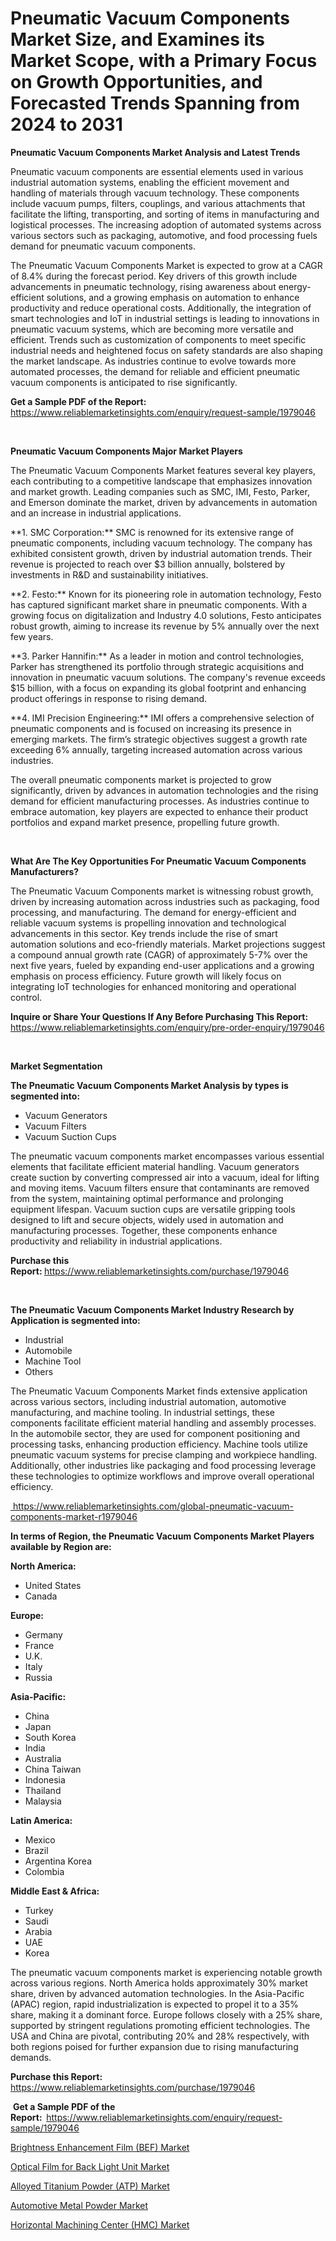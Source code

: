 <p><h1>Pneumatic Vacuum Components Market Size, and Examines its Market Scope, with a Primary Focus on Growth Opportunities, and Forecasted Trends Spanning from 2024 to 2031</h1></p><p><strong>Pneumatic Vacuum Components Market Analysis and Latest Trends</strong></p>
<p><p>Pneumatic vacuum components are essential elements used in various industrial automation systems, enabling the efficient movement and handling of materials through vacuum technology. These components include vacuum pumps, filters, couplings, and various attachments that facilitate the lifting, transporting, and sorting of items in manufacturing and logistical processes. The increasing adoption of automated systems across various sectors such as packaging, automotive, and food processing fuels demand for pneumatic vacuum components.</p><p>The Pneumatic Vacuum Components Market is expected to grow at a CAGR of 8.4% during the forecast period. Key drivers of this growth include advancements in pneumatic technology, rising awareness about energy-efficient solutions, and a growing emphasis on automation to enhance productivity and reduce operational costs. Additionally, the integration of smart technologies and IoT in industrial settings is leading to innovations in pneumatic vacuum systems, which are becoming more versatile and efficient. Trends such as customization of components to meet specific industrial needs and heightened focus on safety standards are also shaping the market landscape. As industries continue to evolve towards more automated processes, the demand for reliable and efficient pneumatic vacuum components is anticipated to rise significantly.</p></p>
<p><strong>Get a Sample PDF of the Report:&nbsp;</strong> <a href="https://www.reliablemarketinsights.com/enquiry/request-sample/1979046?utm_campaign=1772&utm_medium=2&utm_source=Github&utm_content=ia&utm_term=25102024&utm_id=pneumatic-vacuum-components">https://www.reliablemarketinsights.com/enquiry/request-sample/1979046</a></p>
<p>&nbsp;</p>
<p><strong>Pneumatic Vacuum Components Major Market Players</strong></p>
<p><p>The Pneumatic Vacuum Components Market features several key players, each contributing to a competitive landscape that emphasizes innovation and market growth. Leading companies such as SMC, IMI, Festo, Parker, and Emerson dominate the market, driven by advancements in automation and an increase in industrial applications.</p><p>**1. SMC Corporation:** SMC is renowned for its extensive range of pneumatic components, including vacuum technology. The company has exhibited consistent growth, driven by industrial automation trends. Their revenue is projected to reach over $3 billion annually, bolstered by investments in R&D and sustainability initiatives.</p><p>**2. Festo:** Known for its pioneering role in automation technology, Festo has captured significant market share in pneumatic components. With a growing focus on digitalization and Industry 4.0 solutions, Festo anticipates robust growth, aiming to increase its revenue by 5% annually over the next few years.</p><p>**3. Parker Hannifin:** As a leader in motion and control technologies, Parker has strengthened its portfolio through strategic acquisitions and innovation in pneumatic vacuum solutions. The company's revenue exceeds $15 billion, with a focus on expanding its global footprint and enhancing product offerings in response to rising demand.</p><p>**4. IMI Precision Engineering:** IMI offers a comprehensive selection of pneumatic components and is focused on increasing its presence in emerging markets. The firm’s strategic objectives suggest a growth rate exceeding 6% annually, targeting increased automation across various industries.</p><p>The overall pneumatic components market is projected to grow significantly, driven by advances in automation technologies and the rising demand for efficient manufacturing processes. As industries continue to embrace automation, key players are expected to enhance their product portfolios and expand market presence, propelling future growth.</p></p>
<p>&nbsp;</p>
<p><strong>What Are The Key Opportunities For Pneumatic Vacuum Components Manufacturers?</strong></p>
<p><p>The Pneumatic Vacuum Components market is witnessing robust growth, driven by increasing automation across industries such as packaging, food processing, and manufacturing. The demand for energy-efficient and reliable vacuum systems is propelling innovation and technological advancements in this sector. Key trends include the rise of smart automation solutions and eco-friendly materials. Market projections suggest a compound annual growth rate (CAGR) of approximately 5-7% over the next five years, fueled by expanding end-user applications and a growing emphasis on process efficiency. Future growth will likely focus on integrating IoT technologies for enhanced monitoring and operational control.</p></p>
<p><strong>Inquire or Share Your Questions If Any Before Purchasing This Report:</strong> <a href="https://www.reliablemarketinsights.com/enquiry/pre-order-enquiry/1979046?utm_campaign=1772&utm_medium=2&utm_source=Github&utm_content=ia&utm_term=25102024&utm_id=pneumatic-vacuum-components">https://www.reliablemarketinsights.com/enquiry/pre-order-enquiry/1979046</a></p>
<p>&nbsp;</p>
<p><strong>Market Segmentation</strong></p>
<p><strong>The Pneumatic Vacuum Components Market Analysis by types is segmented into:</strong></p>
<p><ul><li>Vacuum Generators</li><li>Vacuum Filters</li><li>Vacuum Suction Cups</li></ul></p>
<p><p>The pneumatic vacuum components market encompasses various essential elements that facilitate efficient material handling. Vacuum generators create suction by converting compressed air into a vacuum, ideal for lifting and moving items. Vacuum filters ensure that contaminants are removed from the system, maintaining optimal performance and prolonging equipment lifespan. Vacuum suction cups are versatile gripping tools designed to lift and secure objects, widely used in automation and manufacturing processes. Together, these components enhance productivity and reliability in industrial applications.</p></p>
<p><strong>Purchase this Report:&nbsp;</strong><a href="https://www.reliablemarketinsights.com/purchase/1979046?utm_campaign=1772&utm_medium=2&utm_source=Github&utm_content=ia&utm_term=25102024&utm_id=pneumatic-vacuum-components">https://www.reliablemarketinsights.com/purchase/1979046</a></p>
<p>&nbsp;</p>
<p><strong>The Pneumatic Vacuum Components Market Industry Research by Application is segmented into:</strong></p>
<p><ul><li>Industrial</li><li>Automobile</li><li>Machine Tool</li><li>Others</li></ul></p>
<p><p>The Pneumatic Vacuum Components Market finds extensive application across various sectors, including industrial automation, automotive manufacturing, and machine tooling. In industrial settings, these components facilitate efficient material handling and assembly processes. In the automobile sector, they are used for component positioning and processing tasks, enhancing production efficiency. Machine tools utilize pneumatic vacuum systems for precise clamping and workpiece handling. Additionally, other industries like packaging and food processing leverage these technologies to optimize workflows and improve overall operational efficiency.</p></p>
<p><a href="https://www.reliablemarketinsights.com/global-pneumatic-vacuum-components-market-r1979046?utm_campaign=1772&utm_medium=2&utm_source=Github&utm_content=ia&utm_term=25102024&utm_id=pneumatic-vacuum-components">&nbsp;https://www.reliablemarketinsights.com/global-pneumatic-vacuum-components-market-r1979046</a></p>
<p><strong>In terms of Region, the Pneumatic Vacuum Components Market Players available by Region are:</strong></p>
<p>
    <p> <strong> North America: </strong>
        <ul>
            <li>United States</li>
            <li>Canada</li>
        </ul>
        </p> 
    <p> <strong> Europe: </strong>
        <ul>
            <li>Germany</li>
            <li>France</li>
            <li>U.K.</li>
            <li>Italy</li>
            <li>Russia</li>
        </ul>
        </p> 
    <p> <strong> Asia-Pacific: </strong>
        <ul>
            <li>China</li>
            <li>Japan</li>
            <li>South Korea</li>
            <li>India</li>
            <li>Australia</li>
            <li>China Taiwan</li>
            <li>Indonesia</li>
            <li>Thailand</li>
            <li>Malaysia</li>
        </ul>
        </p> 
    <p> <strong> Latin America: </strong>
        <ul>
            <li>Mexico</li>
            <li>Brazil</li>
            <li>Argentina Korea</li>
            <li>Colombia</li>
        </ul>
        </p> 
    <p> <strong> Middle East & Africa: </strong>
        <ul>
            <li>Turkey</li>
            <li>Saudi</li>
            <li>Arabia</li>
            <li>UAE</li>
            <li>Korea</li>
        </ul>
    </p>
    </p>
<p><p>The pneumatic vacuum components market is experiencing notable growth across various regions. North America holds approximately 30% market share, driven by advanced automation technologies. In the Asia-Pacific (APAC) region, rapid industrialization is expected to propel it to a 35% share, making it a dominant force. Europe follows closely with a 25% share, supported by stringent regulations promoting efficient technologies. The USA and China are pivotal, contributing 20% and 28% respectively, with both regions poised for further expansion due to rising manufacturing demands.</p></p>
<p><strong>Purchase this Report: </strong><a href="https://www.reliablemarketinsights.com/purchase/1979046?utm_campaign=1772&utm_medium=2&utm_source=Github&utm_content=ia&utm_term=25102024&utm_id=pneumatic-vacuum-components">https://www.reliablemarketinsights.com/purchase/1979046</a></p>
<p>&nbsp;<strong>Get a Sample PDF of the Report:&nbsp;&nbsp;</strong><a href="https://www.reliablemarketinsights.com/enquiry/request-sample/1979046?utm_campaign=1772&utm_medium=2&utm_source=Github&utm_content=ia&utm_term=25102024&utm_id=pneumatic-vacuum-components">https://www.reliablemarketinsights.com/enquiry/request-sample/1979046</a></p>
<p><strong></strong></p>
<p><p><a href="https://www.linkedin.com/pulse/consumer-behavior-shifts-brightness-enhancement-film-bef-market-dcwdc?utm_campaign=1772&utm_medium=2&utm_source=Github&utm_content=ia&utm_term=25102024&utm_id=pneumatic-vacuum-components">Brightness Enhancement Film (BEF) Market</a></p><p><a href="https://www.linkedin.com/pulse/optical-film-back-light-unit-market-essentials-key-players-o5alc?utm_campaign=1772&utm_medium=2&utm_source=Github&utm_content=ia&utm_term=25102024&utm_id=pneumatic-vacuum-components">Optical Film for Back Light Unit Market</a></p><p><a href="https://www.linkedin.com/pulse/strategic-market-insights-navigating-global-alloyed-titanium-twy7c?utm_campaign=1772&utm_medium=2&utm_source=Github&utm_content=ia&utm_term=25102024&utm_id=pneumatic-vacuum-components">Alloyed Titanium Powder (ATP) Market</a></p><p><a href="https://www.linkedin.com/pulse/analyzing-automotive-metal-powder-market-dynamics-growth-drivers-qqakc?utm_campaign=1772&utm_medium=2&utm_source=Github&utm_content=ia&utm_term=25102024&utm_id=pneumatic-vacuum-components">Automotive Metal Powder Market</a></p><p><a href="https://www.linkedin.com/pulse/horizontal-machining-center-hmc-market-revolution-size-tfd2c?utm_campaign=1772&utm_medium=2&utm_source=Github&utm_content=ia&utm_term=25102024&utm_id=pneumatic-vacuum-components">Horizontal Machining Center (HMC) Market</a></p></p>